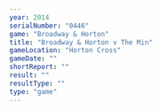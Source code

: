 ```yaml
---
year: 2014
serialNumber: "0446" 
game: "Broadway & Horton"
title: "Broadway & Horton v The Min"
gameLocation: "Horton Cross"
gameDate: ""
shortReport: ""
result: ""
resultType: ""
type: "game"
---
```


